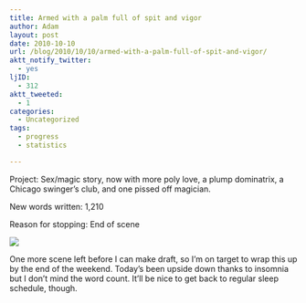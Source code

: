 ```yaml
---
title: Armed with a palm full of spit and vigor
author: Adam
layout: post
date: 2010-10-10
url: /blog/2010/10/10/armed-with-a-palm-full-of-spit-and-vigor/
aktt_notify_twitter:
  - yes
ljID:
  - 312
aktt_tweeted:
  - 1
categories:
  - Uncategorized
tags:
  - progress
  - statistics

---
```

Project: Sex/magic story, now with more poly love, a plump dominatrix, a Chicago swinger&#8217;s club, and one pissed off magician.

New words written: 1,210

Reason for stopping: End of scene

![](1)

One more scene left before I can make draft, so I&#8217;m on target to wrap this up by the end of the weekend. Today&#8217;s been upside down thanks to insomnia but I don&#8217;t mind the word count. It&#8217;ll be nice to get back to regular sleep schedule, though.

 [1]: http://picometer.writertopia.com/words=3558&target=4000
